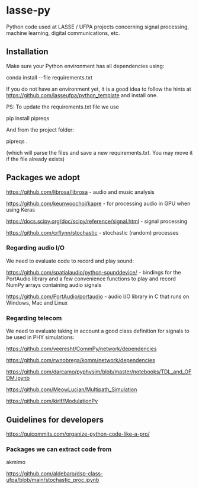 # lasse-py
Python code used at LASSE / UFPA projects concerning signal processing, machine learning, digital communications, etc.

## Installation

Make sure your Python environment has all dependencies using:

conda install --file requirements.txt

If you do not have an environment yet, it is a good idea to follow the hints at https://github.com/lasseufpa/python_template and install one.

PS: To update the requirements.txt file we use

pip install pipreqs

And from the project folder:

pipreqs .

(which will parse the files and save a new requirements.txt. You may move it if the file already exists)

## Packages we adopt

https://github.com/librosa/librosa - audio and music analysis

https://github.com/keunwoochoi/kapre - for processing audio in GPU when using Keras

https://docs.scipy.org/doc/scipy/reference/signal.html - signal processing

https://github.com/crflynn/stochastic - stochastic (random) processes

### Regarding audio I/O

We need to evaluate code to record and play sound:

https://github.com/spatialaudio/python-sounddevice/ - bindings for the PortAudio library and a few convenience functions to play and record NumPy arrays containing audio signals

https://github.com/PortAudio/portaudio - audio I/O library in C that runs on Windows, Mac and Linux

### Regarding telecom

We need to evaluate taking in account a good class definition for signals to be used in PHY simulations:

https://github.com/veeresht/CommPy/network/dependencies

https://github.com/rwnobrega/komm/network/dependencies

https://github.com/darcamo/pyphysim/blob/master/notebooks/TDL_and_OFDM.ipynb

https://github.com/MeowLucian/Multipath_Simulation

https://github.com/kirlf/ModulationPy

## Guidelines for developers

https://guicommits.com/organize-python-code-like-a-pro/

### Packages we can extract code from

akmimo

https://github.com/aldebaro/dsp-class-ufpa/blob/main/stochastic_proc.ipynb

